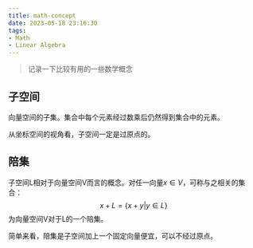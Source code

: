 ```yaml
---
title: math-concept
date: 2023-05-18 23:16:30
tags:
- Math
- Linear Algebra
---
```


> 记录一下比较有用的一些数学概念

## 子空间
向量空间的子集。集合中每个元素经过数乘后仍然得到集合中的元素。

从坐标空间的视角看，子空间一定是过原点的。

## 陪集
子空间L相对于向量空间V而言的概念。对任一向量$x\in V$，可称与之相关的集合：
$$
x+L=\{x+y | y\in L\}
$$
为向量空间V对于L的一个陪集。

简单来看，陪集是子空间加上一个固定向量便宜，可以不经过原点。